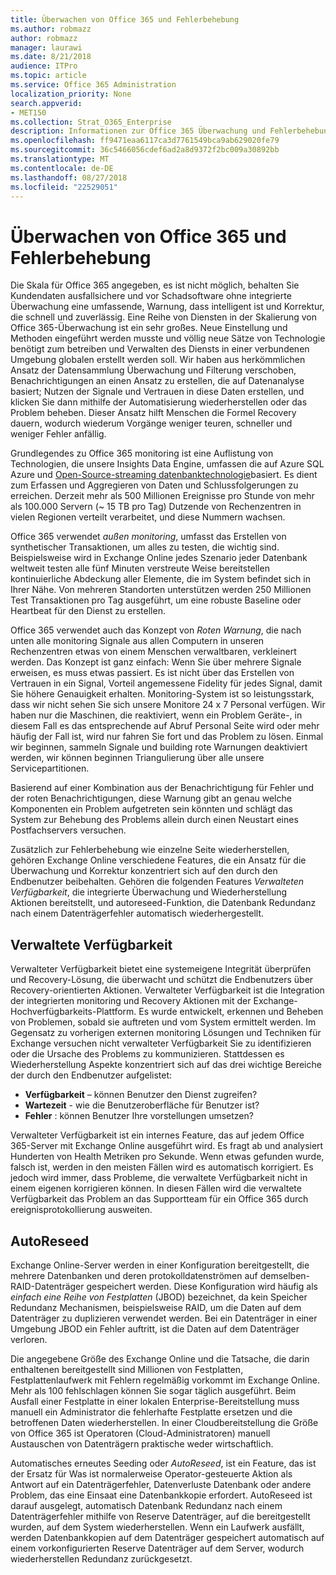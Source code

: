 ```yaml
---
title: Überwachen von Office 365 und Fehlerbehebung
ms.author: robmazz
author: robmazz
manager: laurawi
ms.date: 8/21/2018
audience: ITPro
ms.topic: article
ms.service: Office 365 Administration
localization_priority: None
search.appverid:
- MET150
ms.collection: Strat_O365_Enterprise
description: Informationen zur Office 365 Überwachung und Fehlerbehebung.
ms.openlocfilehash: ff9471eaa6117ca3d7761549bca9ab629020fe79
ms.sourcegitcommit: 36c5466056cdef6ad2a8d9372f2bc009a30892bb
ms.translationtype: MT
ms.contentlocale: de-DE
ms.lasthandoff: 08/27/2018
ms.locfileid: "22529051"
---
```

# <a name="office-365-monitoring-and-self-healing"></a>Überwachen von Office 365 und Fehlerbehebung
Die Skala für Office 365 angegeben, es ist nicht möglich, behalten Sie Kundendaten ausfallsichere und vor Schadsoftware ohne integrierte Überwachung eine umfassende, Warnung, dass intelligent ist und Korrektur, die schnell und zuverlässig. Eine Reihe von Diensten in der Skalierung von Office 365-Überwachung ist ein sehr großes. Neue Einstellung und Methoden eingeführt werden musste und völlig neue Sätze von Technologie benötigt zum betreiben und Verwalten des Diensts in einer verbundenen Umgebung globalen erstellt werden soll. Wir haben aus herkömmlichen Ansatz der Datensammlung Überwachung und Filterung verschoben, Benachrichtigungen an einen Ansatz zu erstellen, die auf Datenanalyse basiert; Nutzen der Signale und Vertrauen in diese Daten erstellen, und klicken Sie dann mithilfe der Automatisierung wiederherstellen oder das Problem beheben. Dieser Ansatz hilft Menschen die Formel Recovery dauern, wodurch wiederum Vorgänge weniger teuren, schneller und weniger Fehler anfällig. 

Grundlegendes zu Office 365 monitoring ist eine Auflistung von Technologien, die unsere Insights Data Engine, umfassen die auf Azure SQL Azure und [Open-Source-streaming datenbanktechnologie](http://cassandra.apache.org/)basiert. Es dient zum Erfassen und Aggregieren von Daten und Schlussfolgerungen zu erreichen. Derzeit mehr als 500 Millionen Ereignisse pro Stunde von mehr als 100.000 Servern (~ 15 TB pro Tag) Dutzende von Rechenzentren in vielen Regionen verteilt verarbeitet, und diese Nummern wachsen. 

Office 365 verwendet *außen monitoring*, umfasst das Erstellen von synthetischer Transaktionen, um alles zu testen, die wichtig sind. Beispielsweise wird in Exchange Online jedes Szenario jeder Datenbank weltweit testen alle fünf Minuten verstreute Weise bereitstellen kontinuierliche Abdeckung aller Elemente, die im System befindet sich in Ihrer Nähe. Von mehreren Standorten unterstützen werden 250 Millionen Test Transaktionen pro Tag ausgeführt, um eine robuste Baseline oder Heartbeat für den Dienst zu erstellen. 

Office 365 verwendet auch das Konzept von *Roten Warnung*, die nach unten alle monitoring Signale aus allen Computern in unseren Rechenzentren etwas von einem Menschen verwaltbaren, verkleinert werden. Das Konzept ist ganz einfach: Wenn Sie über mehrere Signale erweisen, es muss etwas passiert. Es ist nicht über das Erstellen von Vertrauen in ein Signal, Vorteil angemessene Fidelity für jedes Signal, damit Sie höhere Genauigkeit erhalten. Monitoring-System ist so leistungsstark, dass wir nicht sehen Sie sich unsere Monitore 24 x 7 Personal verfügen. Wir haben nur die Maschinen, die reaktiviert, wenn ein Problem Geräte-, in diesem Fall es das entsprechende auf Abruf Personal Seite wird oder mehr häufig der Fall ist, wird nur fahren Sie fort und das Problem zu lösen. Einmal wir beginnen, sammeln Signale und building rote Warnungen deaktiviert werden, wir können beginnen Triangulierung über alle unsere Servicepartitionen. 

Basierend auf einer Kombination aus der Benachrichtigung für Fehler und der roten Benachrichtigungen, diese Warnung gibt an genau welche Komponenten ein Problem aufgetreten sein könnten und schlägt das System zur Behebung des Problems allein durch einen Neustart eines Postfachservers versuchen. 

Zusätzlich zur Fehlerbehebung wie einzelne Seite wiederherstellen, gehören Exchange Online verschiedene Features, die ein Ansatz für die Überwachung und Korrektur konzentriert sich auf den durch den Endbenutzer beibehalten. Gehören die folgenden Features *Verwalteten Verfügbarkeit*, die integrierte Überwachung und Wiederherstellung Aktionen bereitstellt, und autoreseed-Funktion, die Datenbank Redundanz nach einem Datenträgerfehler automatisch wiederhergestellt. 

## <a name="managed-availability"></a>Verwaltete Verfügbarkeit 
Verwalteter Verfügbarkeit bietet eine systemeigene Integrität überprüfen und Recovery-Lösung, die überwacht und schützt die Endbenutzers über Recovery-orientierten Aktionen. Verwalteter Verfügbarkeit ist die Integration der integrierten monitoring und Recovery Aktionen mit der Exchange-Hochverfügbarkeits-Plattform. Es wurde entwickelt, erkennen und Beheben von Problemen, sobald sie auftreten und vom System ermittelt werden. Im Gegensatz zu vorherigen externen monitoring Lösungen und Techniken für Exchange versuchen nicht verwalteter Verfügbarkeit Sie zu identifizieren oder die Ursache des Problems zu kommunizieren. Stattdessen es Wiederherstellung Aspekte konzentriert sich auf das drei wichtige Bereiche der durch den Endbenutzer aufgelistet: 
- **Verfügbarkeit** – können Benutzer den Dienst zugreifen? 
- **Wartezeit** - wie die Benutzeroberfläche für Benutzer ist? 
- **Fehler** : können Benutzer Ihre vorstellungen umsetzen? 

Verwalteter Verfügbarkeit ist ein internes Feature, das auf jedem Office 365-Server mit Exchange Online ausgeführt wird. Es fragt ab und analysiert Hunderten von Health Metriken pro Sekunde. Wenn etwas gefunden wurde, falsch ist, werden in den meisten Fällen wird es automatisch korrigiert. Es jedoch wird immer, dass Probleme, die verwaltete Verfügbarkeit nicht in einem eigenen korrigieren können. In diesen Fällen wird die verwaltete Verfügbarkeit das Problem an das Supportteam für ein Office 365 durch ereignisprotokollierung ausweiten. 

## <a name="autoreseed"></a>AutoReseed 
Exchange Online-Server werden in einer Konfiguration bereitgestellt, die mehrere Datenbanken und deren protokolldatenströmen auf demselben-RAID-Datenträger gespeichert werden. Diese Konfiguration wird häufig als *einfach eine Reihe von Festplatten* (JBOD) bezeichnet, da kein Speicher Redundanz Mechanismen, beispielsweise RAID, um die Daten auf dem Datenträger zu duplizieren verwendet werden. Bei ein Datenträger in einer Umgebung JBOD ein Fehler auftritt, ist die Daten auf dem Datenträger verloren. 

Die angegebene Größe des Exchange Online und die Tatsache, die darin enthaltenen bereitgestellt sind Millionen von Festplatten, Festplattenlaufwerk mit Fehlern regelmäßig vorkommt im Exchange Online. Mehr als 100 fehlschlagen können Sie sogar täglich ausgeführt. Beim Ausfall einer Festplatte in einer lokalen Enterprise-Bereitstellung muss manuell ein Administrator die fehlerhafte Festplatte ersetzen und die betroffenen Daten wiederherstellen. In einer Cloudbereitstellung die Größe von Office 365 ist Operatoren (Cloud-Administratoren) manuell Austauschen von Datenträgern praktische weder wirtschaftlich. 

Automatisches erneutes Seeding oder *AutoReseed*, ist ein Feature, das ist der Ersatz für Was ist normalerweise Operator-gesteuerte Aktion als Antwort auf ein Datenträgerfehler, Datenverluste Datenbank oder andere Problem, das eine Einsaat eine Datenbankkopie erfordert. AutoReseed ist darauf ausgelegt, automatisch Datenbank Redundanz nach einem Datenträgerfehler mithilfe von Reserve Datenträger, auf die bereitgestellt wurden, auf dem System wiederherstellen. Wenn ein Laufwerk ausfällt, werden Datenbankkopien auf dem Datenträger gespeichert automatisch auf einem vorkonfigurierten Reserve Datenträger auf dem Server, wodurch wiederherstellen Redundanz zurückgesetzt. 